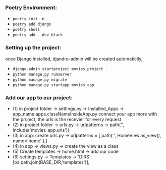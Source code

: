 ### Poetry Environment:
- `poerty init -n`
- `poetry add django`
- `poetry shell`
- `poetry add --dev black`


### Setting up the project:
once Django installed, djandro-admin will be created automaticlly, 
- `django-admin startproject movies_project .`
- `python manage.py runserver`
- `python manage.py migrate`
- `python manage.py startapp movies_app`


### Add our app to our project:
- (1) in project folder -> settings.py -> Installed_Apps -> app_name.apps.classNameInsideApp.py
connect your app more with the project, the urls is the recevier for every request
- (2) in project folder -> urls.py -> urlpatterns -> path('', include('movies_app.urls'))
- (3) in app: create urls.py -> urlpatterns = [ path('', HomeView.as_view(), name='home' ),]
- (4) in app -> views.py -> create the view as a class
- (5) Create templates -> home.html -> add our code
- (6) settings.py -> Templates -> 'DIRS': [os.path.join(BASE_DIR,'templates')],